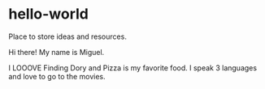 # hello-world
Place to store ideas and resources.

Hi there! My name is Miguel.

I LOOOVE Finding Dory and Pizza is my favorite food. I speak 3 languages and love to go to the movies.
